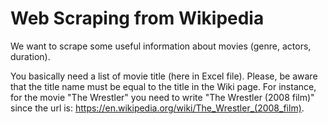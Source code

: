 # Web Scraping from Wikipedia
We want to scrape some useful information about movies (genre, actors, duration).

You basically need a list of movie title (here in Excel file).
Please, be aware that the title name must be equal to the title in the Wiki page. 
For instance, for the movie "The Wrestler" you need to write "The Wrestler (2008 film)" since the url is: https://en.wikipedia.org/wiki/The_Wrestler_(2008_film).

